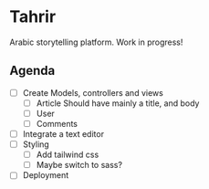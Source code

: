 # Tahrir

Arabic storytelling platform. Work in progress!

## Agenda

- [ ] Create Models, controllers and views
  - [ ] Article
    Should have mainly a title, and body
  - [ ] User
  - [ ] Comments

- [ ] Integrate a text editor
- [ ] Styling
  - [ ] Add tailwind css
  - [ ] Maybe switch to sass?
- [ ] Deployment
